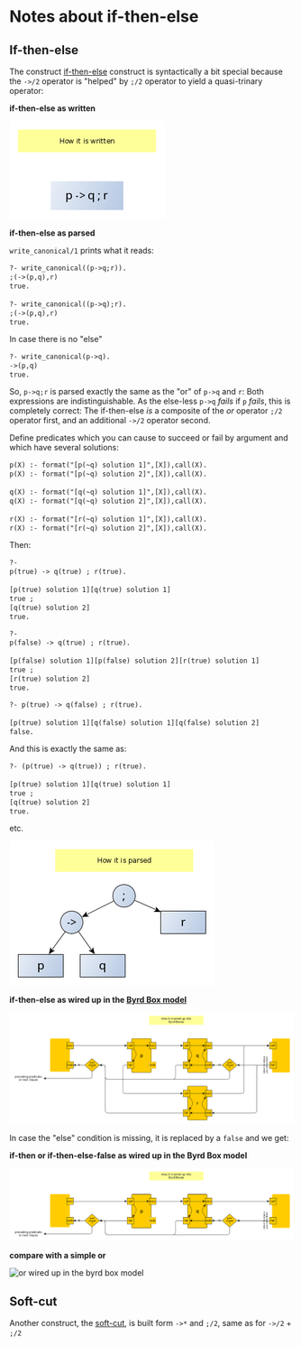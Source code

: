 # Notes about if-then-else

## If-then-else

The construct [if-then-else](https://eu.swi-prolog.org/pldoc/doc_for?object=(-%3E)/2) construct is syntactically a bit special 
because the `->/2` operator is "helped" by `;/2` operator to yield a quasi-trinary operator:

**if-then-else as written**

![if-then-else as written](pics/if_then_else_as_written.png)

**if-then-else as parsed**

`write_canonical/1` prints what it reads:

```
?- write_canonical((p->q;r)).
;(->(p,q),r)
true.

?- write_canonical((p->q);r).
;(->(p,q),r)
true.
```

In case there is no "else"

```
?- write_canonical(p->q).
->(p,q)
true.
```

So, `p->q;r` is parsed exactly the same as the "or" of `p->q` and `r`: Both expressions are indistinguishable.
As the else-less `p->q` _fails_ if `p` _fails_, this is completely correct: The if-then-else _is_ a composite of the _or_ operator `;/2` 
operator first, and an additional `->/2` operator second.

Define predicates which you can cause to succeed or fail by argument and which have several solutions:

```
p(X) :- format("[p(~q) solution 1]",[X]),call(X).
p(X) :- format("[p(~q) solution 2]",[X]),call(X).

q(X) :- format("[q(~q) solution 1]",[X]),call(X).
q(X) :- format("[q(~q) solution 2]",[X]),call(X).

r(X) :- format("[r(~q) solution 1]",[X]),call(X).
r(X) :- format("[r(~q) solution 2]",[X]),call(X).
```

Then:

```
?- 
p(true) -> q(true) ; r(true).

[p(true) solution 1][q(true) solution 1]
true ;
[q(true) solution 2]
true.
```

```
?- 
p(false) -> q(true) ; r(true).

[p(false) solution 1][p(false) solution 2][r(true) solution 1]
true ;
[r(true) solution 2]
true.
```

```
?- p(true) -> q(false) ; r(true).

[p(true) solution 1][q(false) solution 1][q(false) solution 2]
false.
```

And this is exactly the same as:

```
?- (p(true) -> q(true)) ; r(true).

[p(true) solution 1][q(true) solution 1]
true ;
[q(true) solution 2]
true.
```

etc.

![if-then-else as parsed](pics/if_then_else_as_parsed.png)

**if-then-else as wired up in the [Byrd Box model](../other_notes/about_byrd_box_model)**

![if-then-else as wired up in the byrd box model](pics/if_then_else_as_wired_up_in_the_byrd_box_model.png)

In case the "else" condition is missing, it is replaced by a `false` and we get:

**if-then or if-then-else-false as wired up in the Byrd Box model**

![if-then-else-false wired up in the byrd box model](pics/if_then_as_wired_up_in_the_byrd_box_model.png)

**compare with a simple or**

![or wired up in the byrd box model](pics/or_wired_up_in_the_byrd_box_model.png)

## Soft-cut

Another construct, the [soft-cut](https://eu.swi-prolog.org/pldoc/doc_for?object=(*-%3E)/2), is built form `->*` and `;/2`, same as for `->/2` + `;/2`


